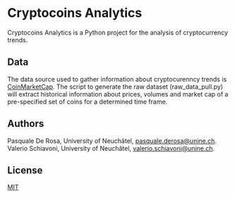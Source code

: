 # Cryptocoins Analytics

Cryptocoins Analytics is a Python project for the analysis of cryptocurrency trends.


## Data
The data source used to gather information about cryptocurenncy trends is [CoinMarketCap](https://coinmarketcap.com/).
The script to generate the raw dataset (raw_data_pull.py) will extract historical information about prices, volumes and 
market cap of a pre-specified set of coins for a determined time frame.

## Authors
Pasquale De Rosa, University of Neuchâtel, [pasquale.derosa@unine.ch](mailto:pasquale.derosa@unine.ch). <br />
Valerio Schiavoni, University of Neuchâtel, [valerio.schiavoni@unine.ch](mailto:valerio.schiavoni@unine.ch).

## License
[MIT](https://choosealicense.com/licenses/mit/)